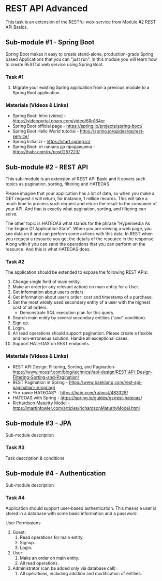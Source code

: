 # REST API Advanced
This task is an extension of the RESTful web-service from Module #2 REST API Basics.

## Sub-module #1 - Spring Boot
Spring Boot makes it easy to create stand-alone, production-grade Spring based Applications that you can "just run". 
In this module you will learn how to create RESTful web service using Spring Boot. 

### Task #1
1. Migrate your existing Spring application from a previous module to a Spring Boot application.

### Materials (Videos & Links)
* Spring Boot: Intro (video) - https://videoportal.epam.com/video/6Rn164or
* Spring Boot official page - https://spring.io/projects/spring-boot/
* Spring Boot Hello World tutorial - https://spring.io/guides/gs/rest-service/
* Spring Initializr - https://start.spring.io/
* Spring Boot: от начала до продакшена - https://habr.com/ru/post/257223/


## Sub-module #2 - REST API
This sub-module is an extension of REST API Basic and it covers such topics as pagination, sorting, filtering and HATEOAS.

Please imagine that your application has a lot of data, so when you make a GET request it will return, for instance, 1 million records. 
This will take a much time to process such request and return the result to the consumer of your API. 
And that is exactly what pagination, sorting, and filtering can solve.

The other topic is HATEOAS what stands for the phrase "Hypermedia As The Engine Of Application State". 
When you are viewing a web page, you see data on it and can perform some actions with this data. 
In REST when you request a resource you get the details of the resource in the response. 
Along with it you can send the operations that you can perform on the resource. 
And this is what HATEOAS does.

### Task #2
The application should be extended to expose the following REST APIs:
1. Change single field of main entity.
2. Make an order(or any relevant action) on main entity for a User.
3. Get information about user’s orders.
4. Get information about user’s order: cost and timestamp of a purchase.
5. Get the most widely used secondary entity of a user with the highest cost of all orders. 
    * Demonstrate SQL execution plan for this query.
6. Search main entity by several secondary entities (“and” condition).
7. Sign up.
8. Login.
9. All read operations should support pagination. Please create a flexible and non-erroneous solution. Handle all exceptional cases.
10. Support HATEOAS on REST endpoints.

### Materials (Videos & Links)
* REST API Design: Filtering, Sorting, and Pagination- https://www.moesif.com/blog/technical/api-design/REST-API-Design-Filtering-Sorting-and-Pagination/
* REST Pagination in Spring - https://www.baeldung.com/rest-api-pagination-in-spring/
* Что такое HATEOAS? - https://habr.com/ru/post/483328/ 
* HATEOAS with Spring - https://spring.io/guides/gs/rest-hateoas/
* Richardson Maturity Model - https://martinfowler.com/articles/richardsonMaturityModel.html


## Sub-module #3 - JPA

Sub-module description

### Task #3

Task description & conditions


## Sub-module #4 - Authentication

Sub-module description

### Task #4 
Application should support user-based authentication. This means a user is stored in a database with some basic information and a password.

User Permissions
1. Guest:
    1. Read operations for main entity. 
    2. Signup.
    3. Login.
2. User:
    1. Make an order on main entity. 
    2. All read operations.
3. Administrator (can be added only via database call):
    1. All operations, including addition and modification of entities.


